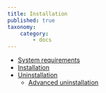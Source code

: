 ```yaml
---
title: Installation
published: true
taxonomy:
    category:
        - docs
---
```

* [System requirements](#requirements)
* [Installation](#install)
* [Uninstallation](#uninstall)
  * [Advanced uninstallation](#advanced-uninstall)